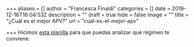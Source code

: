 +++
aliases = []
author = "Francesca Finaldi"
categories = []
date = 2019-12-16T16:04:53Z
description = ""
draft = true
hide = false
image = ""
title = "¿Cuál es el mejor APV?"
url = "cual-es-el-mejor-apv"

+++
Hicimos [esta planilla](https://docs.google.com/spreadsheets/d/1jnpbeqiFwQ1qFFITIaMBAy0F3B9_MXm8MdDC8MQNDaA/copy) para que puedas analizar qué régimen te conviene.